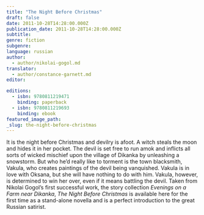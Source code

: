 ```yaml
---
title: "The Night Before Christmas"
draft: false
date: 2011-10-28T14:28:00.000Z
publication_date: 2011-10-28T14:28:00.000Z
subtitle:
genre: fiction
subgenre:
language: russian
author:
  - author/nikolai-gogol.md
translator:
  - author/constance-garnett.md
editor:

editions:
  - isbn: 9780811219471
    binding: paperback
  - isbn: 9780811219693
    binding: ebook
featured_image_path:
_slug: the-night-before-christmas
---
```


It is the night before Christmas and devilry is afoot. A witch steals the moon and hides it in her pocket. The devil is set free to run amok and inflicts all sorts of wicked mischief upon the village of Dikanka by unleashing a snowstorm. But who he’d really like to torment is the town blacksmith, Vakula, who creates paintings of the devil being vanquished. Vakula is in love with Oksana, but she will have nothing to do with him. Vakula, however, is determined to win her over, even if it means battling the devil. Taken from Nikolai Gogol’s first successful work, the story collection _Evenings on a Farm near Dikanka_, _The Night Before Christmas_ is available here for the first time as a stand-alone novella and is a perfect introduction to the great Russian satirist.

